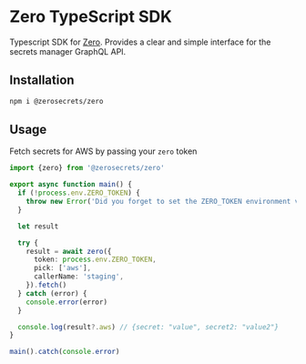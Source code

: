 # Zero TypeScript SDK

Typescript SDK for [Zero](https://tryzero.com). Provides a clear and simple interface for the secrets manager GraphQL API.

## Installation

```sh
npm i @zerosecrets/zero
```

## Usage

Fetch secrets for AWS by passing your `zero` token

```typescript
import {zero} from '@zerosecrets/zero'

export async function main() {
  if (!process.env.ZERO_TOKEN) {
    throw new Error('Did you forget to set the ZERO_TOKEN environment variable?')
  }

  let result

  try {
    result = await zero({
      token: process.env.ZERO_TOKEN,
      pick: ['aws'],
      callerName: 'staging',
    }).fetch()
  } catch (error) {
    console.error(error)
  }

  console.log(result?.aws) // {secret: "value", secret2: "value2"}
}

main().catch(console.error)
```
